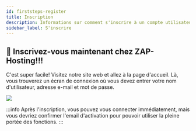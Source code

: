 ```yaml
---
id: firststeps-register
title: Inscription
description: Informations sur comment s'inscrire à un compte utilisateur avec ZAP-Hosting - Documentation de ZAP-Hosting.com
sidebar_label: S'inscrire
---
```


## 🔐 Inscrivez-vous maintenant chez ZAP-Hosting!!!
C'est super facile! Visitez notre site web et allez à la page d'accueil. Là, vous trouverez un écran de connexion où vous devez entrer votre nom d'utilisateur, adresse e-mail et mot de passe.

![](https://screensaver01.zap-hosting.com/index.php/s/bLBnpoAWESigiK7/preview)

:::info
Après l'inscription, vous pouvez vous connecter immédiatement, mais vous devriez confirmer l'email d'activation pour pouvoir utiliser la pleine portée des fonctions.
:::